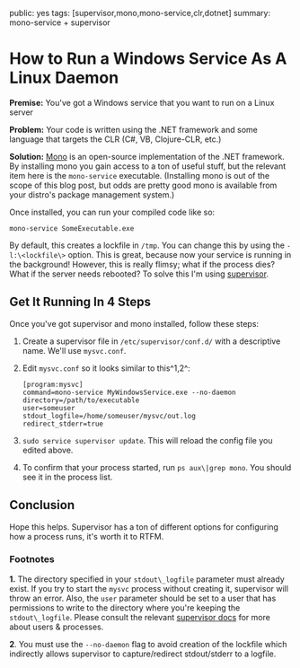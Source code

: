public: yes
tags: [supervisor,mono,mono-service,clr,dotnet]
summary: mono-service + supervisor

# How to Run a Windows Service As A Linux Daemon

**Premise:** You've got a Windows service that you want to run on a Linux server

**Problem:** Your code is written using the .NET framework and some language that targets the CLR (C\#, VB, Clojure-CLR, etc.)

**Solution:** [Mono](http://www.mono-project.com/Main_Page) is an open-source implementation of the .NET framework. By installing mono you gain access to a ton of useful stuff, but the relevant item here is the `mono-service` executable. (Installing mono is out of the scope of this blog post, but odds are pretty good mono is available from your distro's package management system.)

Once installed, you can run your compiled code like so:

    mono-service SomeExecutable.exe

By default, this creates a lockfile in `/tmp`. You can change this by using the `-l:\<lockfile\>` option. This is great, because now your service is running in the background! However, this is really flimsy; what if the process dies? What if the server needs rebooted? To solve this I'm using [supervisor](http://supervisord.org/).

## Get It Running In 4 Steps

Once you've got supervisor and mono installed, follow these steps:

1.  Create a supervisor file in `/etc/supervisor/conf.d/` with a descriptive name. We'll use `mysvc.conf`.
2.  Edit `mysvc.conf` so it looks similar to this^1,2^:

        [program:mysvc]
        command=mono-service MyWindowsService.exe --no-daemon
        directory=/path/to/executable
        user=someuser
        stdout_logfile=/home/someuser/mysvc/out.log
        redirect_stderr=true

3.  `sudo service supervisor update`. This will reload the config file you edited above.
4.  To confirm that your process started, run `ps aux\|grep mono`. You should see it in the process list.

## Conclusion

Hope this helps. Supervisor has a ton of different options for configuring how a process runs, it's worth it to RTFM.

### Footnotes

**1.** The directory specified in your `stdout\_logfile` parameter must already exist. If you try to start the `mysvc` process without creating it, supervisor will throw an error. Also, the `user` parameter should be set to a user that has permissions to write to the directory where you're keeping the `stdout\_logfile`. Please consult the relevant [supervisor docs](http://supervisord.org/configuration.html#program-x-section-values) for more about users & processes.

**2**. You must use the `--no-daemon` flag to avoid creation of the lockfile which indirectly allows supervisor to capture/redirect stdout/stderr to a logfile.

